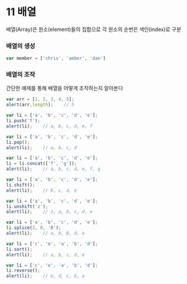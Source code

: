 # 11 배열
배열(Array)은 원소(element)들의 집합으로 각 원소의 순번은 색인(index)로 구분

### 배열의 생성
```javascript
var member = ['chris', 'amber', 'dan']
```

### 배열의 조작
간단한 예제를 통해 배열을 어떻게 조작하는지 알아본다
```javascript
var arr = [1, 2, 3, 4, 5];
alert(arr.length);    // 5

var li = ['a', 'b', 'c', 'd', 'e'];
li.push('f');
alert(li);    // a, b, c, d, e, f

var li = ['a', 'b', 'c', 'd', 'e'];
li.pop();
alert(li);    // a, b, c, d

var li = ['a', 'b', 'c', 'd', 'e'];
li = li.concat(['f', 'g']);
alert(li);    // a, b, c, d, e, f, g

var li = ['a', 'b', 'c', 'd', 'e'];
li.shift();
alert(li);    // b, c, d, e

var li = ['a', 'b', 'c', 'd', 'e'];
li.unshift('z');
alert(li);    // z, a, b, c, d, e

var li = ['a', 'b', 'c', 'd', 'e'];
li.splice(2, 0, 'B');
alert(li);    // a, b, B, d, e

var li = ['c', 'e', 'a', 'b', 'd'];
li.sort();
alert(li);    // a, b, c, d, e

var li = ['c', 'e', 'a', 'b', 'd'];
li.reverse();
alert(li);    // e, d, c, b, a
```
